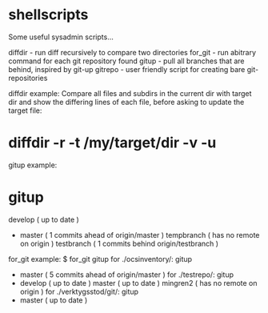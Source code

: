 shellscripts
============

Some useful sysadmin scripts...

diffdir - run diff recursively to compare two directories
for_git - run abitrary command for each git repository found
gitup   - pull all branches that are behind, inspired by git-up
gitrepo - user friendly script for creating bare git-repositories

diffdir example:
  Compare all files and subdirs in the current dir with target dir
  and show the differing lines of each file, before asking to update the
  target file:
# diffdir -r -t /my/target/dir -v -u

gitup example:
# gitup
   develop              ( up to date )
 * master               ( 1 commits ahead of origin/master )
   tempbranch           ( has no remote on origin )
   testbranch           ( 1 commits behind origin/testbranch )

for_git example:
$ for_git gitup
for ./ocsinventory/: gitup
* master               ( 5 commits ahead of origin/master )
for ./testrepo/: gitup
* develop              ( up to date )
  master               ( up to date )
  mingren2             ( has no remote on origin )
for ./verktygsstod/git/: gitup
* master               ( up to date )

